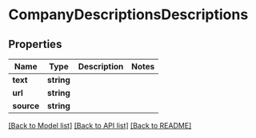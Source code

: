 # CompanyDescriptionsDescriptions

## Properties
Name | Type | Description | Notes
------------ | ------------- | ------------- | -------------
**text** | **string** |  | 
**url** | **string** |  | 
**source** | **string** |  | 

[[Back to Model list]](../README.md#documentation-for-models) [[Back to API list]](../README.md#documentation-for-api-endpoints) [[Back to README]](../README.md)


